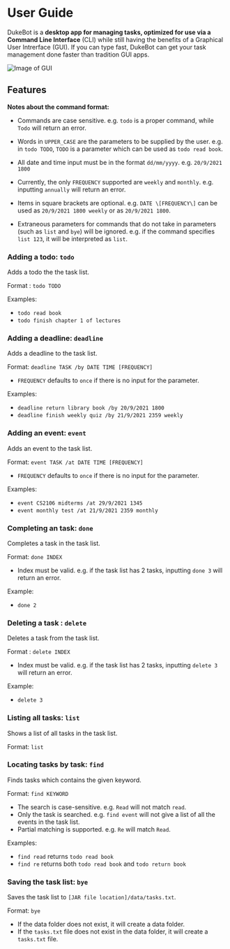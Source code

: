 # User Guide

DukeBot is a **desktop app for managing tasks, optimized for use via a Command Line Interface** (CLI) while still having
 the benefits of a Graphical User Intrerface (GUI). If you can type fast, DukeBot can get your task management done
 faster than tradition GUI apps. 

![Image of GUI](https://chengseong.github.io/ip/Ui.png)
## Features 

**Notes about the command format:**
* Commands are case sensitive.
  e.g. `todo` is a proper command, while `Todo` will return an error.

* Words in `UPPER_CASE` are the parameters to be supplied by the user.
  e.g. in `todo TODO`, `TODO` is a parameter which can be used as `todo read book`.

* All date and time input must be in the format `dd/mm/yyyy`.
  e.g. `20/9/2021 1800` 

* Currently, the only `FREQUENCY` supported are `weekly` and `monthly`.
  e.g. inputting `annually` will return an error.

* Items in square brackets are optional.
  e.g. `DATE \[FREQUENCY\]` can be used as `20/9/2021 1800 weekly` or as `20/9/2021 1800`.

* Extraneous parameters for commands that do not take in parameters (such as `list` and `bye`) will be ignored.
  e.g. if the command specifies `list 123`, it will be interpreted as `list`.

### Adding a todo: `todo`

Adds a todo the the task list.

Format : `todo TODO`

Examples:
* `todo read book`
* `todo finish chapter 1 of lectures`

### Adding a deadline: `deadline` 

Adds a deadline to the task list.

Format: `deadline TASK /by DATE TIME [FREQUENCY]` 

* `FREQUENCY` defaults to `once` if there is no input for the parameter.

Examples:
* `deadline return library book /by 20/9/2021 1800`
* `deadline finish weekly quiz /by 21/9/2021 2359 weekly`

### Adding an event: `event` 

Adds an event to the task list.

Format: `event TASK /at DATE TIME [FREQUENCY]` 

* `FREQUENCY` defaults to `once` if there is no input for the parameter.

Examples:
* `event CS2106 midterms /at 29/9/2021 1345`
* `event monthly test /at 21/9/2021 2359 monthly`

### Completing an task: `done`

Completes a task in the task list.

Format: `done INDEX`

* Index must be valid. e.g. if the task list has 2 tasks, inputting `done 3` will return an error.

Example: 
* `done 2`

### Deleting a task : `delete`

Deletes a task from the task list.

Format : `delete INDEX`

* Index must be valid. e.g. if the task list has 2 tasks, inputting `delete 3` will return an error.

Example:
* `delete 3`

### Listing all tasks: `list`

Shows a list of all tasks in the task list.

Format: `list`

### Locating tasks by task: `find`

Finds tasks which contains the given keyword.

Format: `find KEYWORD`

* The search is case-sensitive. e.g. `Read` will not match `read`.
* Only the task is searched. e.g. `find event` will not give a list of all the events in the task list.
* Partial matching is supported. e.g. `Re` will match `Read`.

Examples:
* `find read` returns `todo read book`
* `find re` returns both `todo read book` and `todo return book`

### Saving the task list: `bye`

Saves the task list to `[JAR file location]/data/tasks.txt`.

Format: `bye`

* If the data folder does not exist, it will create a data folder.
* If the `tasks.txt` file does not exist in the data folder, it will create a `tasks.txt` file.
